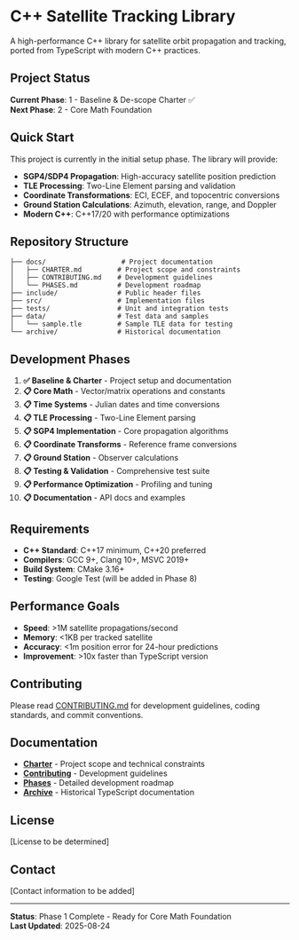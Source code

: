 # C++ Satellite Tracking Library

A high-performance C++ library for satellite orbit propagation and tracking, ported from TypeScript with modern C++ practices.

## Project Status

**Current Phase**: 1 - Baseline & De-scope Charter ✅  
**Next Phase**: 2 - Core Math Foundation

## Quick Start

This project is currently in the initial setup phase. The library will provide:

- **SGP4/SDP4 Propagation**: High-accuracy satellite position prediction
- **TLE Processing**: Two-Line Element parsing and validation  
- **Coordinate Transformations**: ECI, ECEF, and topocentric conversions
- **Ground Station Calculations**: Azimuth, elevation, range, and Doppler
- **Modern C++**: C++17/20 with performance optimizations

## Repository Structure

```
├── docs/                   # Project documentation
│   ├── CHARTER.md         # Project scope and constraints
│   ├── CONTRIBUTING.md    # Development guidelines
│   └── PHASES.md          # Development roadmap
├── include/               # Public header files
├── src/                   # Implementation files
├── tests/                 # Unit and integration tests
├── data/                  # Test data and samples
│   └── sample.tle         # Sample TLE data for testing
└── archive/               # Historical documentation
```

## Development Phases

1. **✅ Baseline & Charter** - Project setup and documentation
2. **📋 Core Math** - Vector/matrix operations and constants
3. **📋 Time Systems** - Julian dates and time conversions
4. **📋 TLE Processing** - Two-Line Element parsing
5. **📋 SGP4 Implementation** - Core propagation algorithms
6. **📋 Coordinate Transforms** - Reference frame conversions
7. **📋 Ground Station** - Observer calculations
8. **📋 Testing & Validation** - Comprehensive test suite
9. **📋 Performance Optimization** - Profiling and tuning
10. **📋 Documentation** - API docs and examples

## Requirements

- **C++ Standard**: C++17 minimum, C++20 preferred
- **Compilers**: GCC 9+, Clang 10+, MSVC 2019+
- **Build System**: CMake 3.16+
- **Testing**: Google Test (will be added in Phase 8)

## Performance Goals

- **Speed**: >1M satellite propagations/second
- **Memory**: <1KB per tracked satellite
- **Accuracy**: <1m position error for 24-hour predictions
- **Improvement**: >10x faster than TypeScript version

## Contributing

Please read [CONTRIBUTING.md](docs/CONTRIBUTING.md) for development guidelines, coding standards, and commit conventions.

## Documentation

- **[Charter](docs/CHARTER.md)** - Project scope and technical constraints
- **[Contributing](docs/CONTRIBUTING.md)** - Development guidelines
- **[Phases](docs/PHASES.md)** - Detailed development roadmap
- **[Archive](archive/)** - Historical TypeScript documentation

## License

[License to be determined]

## Contact

[Contact information to be added]

---

**Status**: Phase 1 Complete - Ready for Core Math Foundation  
**Last Updated**: 2025-08-24
